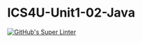 # ICS4U-Unit1-02-Java
[![GitHub's Super Linter](https://github.com/Ryan-ChungKamChung/ICS4U-Unit1-02-Java/workflows/GitHub's%20Super%20Linter/badge.svg)](https://github.com/Ryan-ChungKamChung/ICS4U-Unit1-02-Java/actions)
